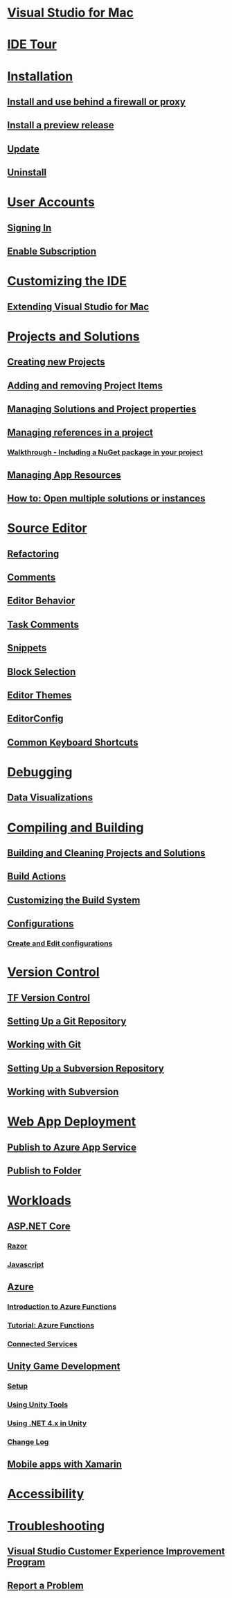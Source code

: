 # [Visual Studio for Mac](/visualstudio/mac/)
# [IDE Tour](ide-tour.md)

# [Installation](installation.md)
## [Install and use behind a firewall or proxy](/visualstudio/mac/install-behind-a-firewall-or-proxy-server)
## [Install a preview release](/visualstudio/mac/install-preview)
## [Update](/visualstudio/mac/update)
## [Uninstall](/visualstudio/mac/uninstall)


# [User Accounts](/visualstudio/mac/user-accounts)
## [Signing In](/visualstudio/mac/signing-in)
## [Enable Subscription](/visualstudio/mac/activation)

# [Customizing the IDE](/visualstudio/mac/customizing-the-ide)
## [Extending Visual Studio for Mac](/visualstudio/mac/extending-visual-studio-mac)


# [Projects and Solutions](/visualstudio/mac/projects-and-solutions)
## [Creating new Projects](/visualstudio/mac/create-new-projects)
## [Adding and removing Project Items](/visualstudio/mac/add-and-remove-project-items)
## [Managing Solutions and Project properties](/visualstudio/mac/managing-solutions-and-project-properties)
## [Managing references in a project](/visualstudio/mac/managing-references-in-a-project)
### [Walkthrough - Including a NuGet package in your project](/visualstudio/mac/nuget-walkthrough)
## [Managing App Resources](/visualstudio/mac/managing-app-resources)
## [How to: Open multiple solutions or instances](/visualstudio/mac/open-multiple-solutions)

# [Source Editor](/visualstudio/mac/source-editor)
## [Refactoring](/visualstudio/mac/refactoring)
## [Comments](/visualstudio/mac/comments)
## [Editor Behavior](/visualstudio/mac/editor-behavior)
## [Task Comments](/visualstudio/mac/task-comments)
## [Snippets](/visualstudio/mac/snippets)
## [Block Selection](/visualstudio/mac/block-selection)
## [Editor Themes](/visualstudio/mac/editor-themes)
## [EditorConfig](/visualstudio/mac/editorconfig)
## [Common Keyboard Shortcuts](/visualstudio/mac/keyboard-shortcuts)

# [Debugging](/visualstudio/mac/debugging)
## [Data Visualizations](/visualstudio/mac/data-visualizations)

# [Compiling and Building](/visualstudio/mac/compiling-and-building)
## [Building and Cleaning Projects and Solutions](/visualstudio/mac/building-and-cleaning-projects-and-solutions)
## [Build Actions](/visualstudio/mac/build-actions)
## [Customizing the Build System](/visualstudio/mac/customizing-build-system)
## [Configurations](/visualstudio/mac/configurations)
### [Create and Edit configurations](/visualstudio/mac/create-and-edit-configurations)

# [Version Control](/visualstudio/mac/version-control)
## [TF Version Control](/visualstudio/mac/tf-version-control)
## [Setting Up a Git Repository](/visualstudio/mac/set-up-git-repository)
## [Working with Git](/visualstudio/mac/working-with-git)
## [Setting Up a Subversion Repository](/visualstudio/mac/set-up-subversion-repository)
## [Working with Subversion](/visualstudio/mac/working-with-subversion)

# [Web App Deployment](/visualstudio/mac/web-app-deployment.md)
## [Publish to Azure App Service](/visualstudio/mac/publish-app-svc.md)
## [Publish to Folder](/visualstudio/mac/publish-folder.md)

# [Workloads](/visualstudio/mac/workloads)
## [ASP.NET Core](/visualstudio/mac/asp-net-core)
### [Razor](/visualstudio/mac/razor)
### [Javascript](/visualstudio/mac/javascript)
## [Azure](/visualstudio/mac/azure-workload)
### [Introduction to Azure Functions](/visualstudio/mac/azure-functions)
### [Tutorial: Azure Functions](/visualstudio/mac/azure-functions-lab)
### [Connected Services](/visualstudio/mac/connected-services)
## [Unity Game Development](/visualstudio/mac/unity-tools)
### [Setup](/visualstudio/mac/setup-vsmac-tools-unity)
### [Using Unity Tools](/visualstudio/mac/using-vsmac-tools-unity)
### [Using .NET 4.x in Unity](/visualstudio/mac//visualstudio/cross-platform/unity-scripting-upgrade/?context=visualstudio/mac/context)
### [Change Log](/visualstudio/mac//visualstudio/cross-platform/change-log-visual-studio-tools-for-unity-mac/?context=visualstudio/mac/context)
## [Mobile apps with Xamarin](/xamarin/)

# [Accessibility](/visualstudio/mac/accessibility)

# [Troubleshooting](/visualstudio/mac/troubleshooting)
## [Visual Studio Customer Experience Improvement Program](/visualstudio/mac/visual-studio-experience-improvement-program)
## [Report a Problem](/visualstudio/mac/report-a-problem)
